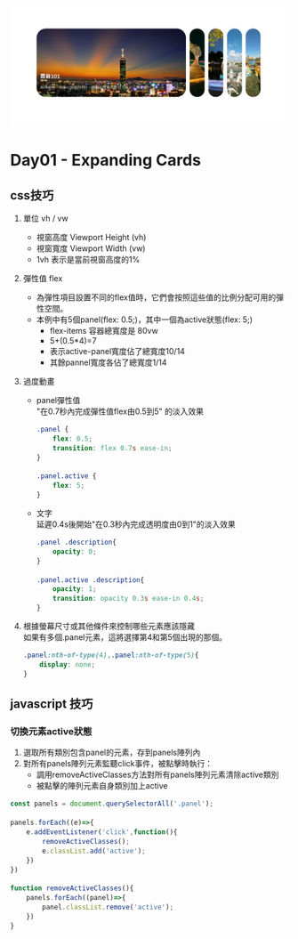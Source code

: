 
![Alt text](image.png)

# Day01 - Expanding Cards
## css技巧

1. 單位 vh / vw
    - 視窗高度 Viewport Height (vh)
    - 視窗寬度 Viewport Width (vw)
    - 1vh 表示是當前視窗高度的1%
2. 彈性值 flex 
    - 為彈性項目設置不同的flex值時，它們會按照這些值的比例分配可用的彈性空間。   
    - 本例中有5個panel(flex: 0.5;)，其中一個為active狀態(flex: 5;)
        - flex-items 容器總寬度是 80vw
        - 5+(0.5*4)=7
        - 表示active-panel寬度佔了總寬度10/14
        - 其餘pannel寬度各佔了總寬度1/14

3. 過度動畫
    - panel彈性值     
        "在0.7秒內完成彈性值flex由0.5到5" 的淡入效果
        ```css
        .panel {
            flex: 0.5;
            transition: flex 0.7s ease-in;
        }

        .panel.active {
            flex: 5;
        }
        ```
    - 文字      
        延遲0.4s後開始"在0.3秒內完成透明度由0到1"的淡入效果
        ```css
        .panel .description{
            opacity: 0;
        }

        .panel.active .description{
            opacity: 1;
            transition: opacity 0.3s ease-in 0.4s;
        }
        ```

4. 根據螢幕尺寸或其他條件來控制哪些元素應該隱藏       
如果有多個.panel元素，這將選擇第4和第5個出現的那個。
    ```css
    .panel:nth-of-type(4),.panel:nth-of-type(5){
        display: none;
    }
    ```

## javascript 技巧
### 切換元素active狀態
1. 選取所有類別包含panel的元素，存到panels陣列內
2. 對所有panels陣列元素監聽click事件，被點擊時執行：     
    - 調用removeActiveClasses方法對所有panels陣列元素清除active類別
    - 被點擊的陣列元素自身類別加上active
```javascript
const panels = document.querySelectorAll('.panel');

panels.forEach((e)=>{
    e.addEventListener('click',function(){
        removeActiveClasses();
        e.classList.add('active');
    })
})

function removeActiveClasses(){
    panels.forEach((panel)=>{
        panel.classList.remove('active');
    })
}
```